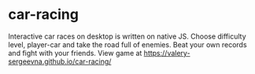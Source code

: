 # car-racing
Interactive car races on desktop is written on native JS. Choose difficulty level, player-car and take the road full of enemies. Beat your own records and fight with your friends.
View game at https://valery-sergeevna.github.io/car-racing/

